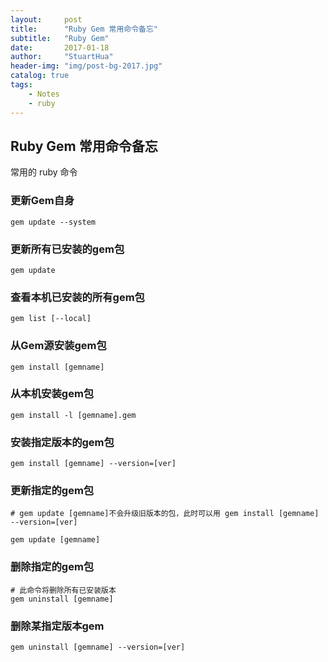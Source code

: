 ```yaml
---
layout:     post
title:      "Ruby Gem 常用命令备忘"
subtitle:   "Ruby Gem"
date:       2017-01-18
author:     "StuartHua"
header-img: "img/post-bg-2017.jpg"
catalog: true
tags:
    - Notes
    - ruby
---
```


## Ruby Gem 常用命令备忘

常用的 ruby 命令

<!-- more -->

### 更新Gem自身

```
gem update --system
```

### 更新所有已安装的gem包

```
gem update
```   

### 查看本机已安装的所有gem包

```
gem list [--local]
```

### 从Gem源安装gem包

```
gem install [gemname]
```  

### 从本机安装gem包

```
gem install -l [gemname].gem
```  

### 安装指定版本的gem包

```
gem install [gemname] --version=[ver]
```

### 更新指定的gem包

```
# gem update [gemname]不会升级旧版本的包，此时可以用 gem install [gemname] --version=[ver]

gem update [gemname]
```  

### 删除指定的gem包

```
# 此命令将删除所有已安装版本
gem uninstall [gemname]
```

### 删除某指定版本gem

```
gem uninstall [gemname] --version=[ver]
```
